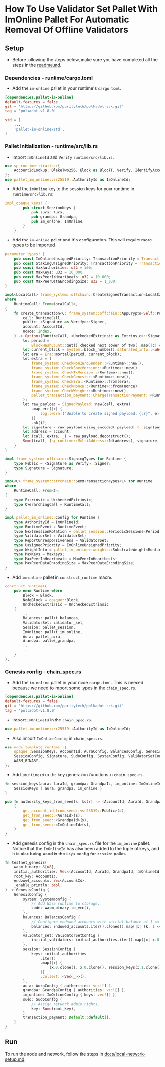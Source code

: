 # How To Use Validator Set Pallet With ImOnline Pallet For Automatic Removal Of Offline Validators

## Setup

* Before following the steps below, make sure you have completed all the steps in the [readme.md](../readme.md).

### Dependencies - runtime/cargo.toml

* Add the `im-online` pallet in your runtime's `cargo.toml`.

```toml
[dependencies.pallet-im-online]
default-features = false
git = 'https://github.com/paritytech/polkadot-sdk.git'
tag = 'polkadot-v1.8.0'
```

```toml
std = [
	...
	'pallet-im-online/std',
]
```

### Pallet Initialization - runtime/src/lib.rs

* Import `ImOnlineId` and `Verify` `runtime/src/lib.rs`.

```rust
use sp_runtime::traits::{
	AccountIdLookup, BlakeTwo256, Block as BlockT, Verify, IdentifyAccount, NumberFor, OpaqueKeys,
};
use pallet_im_online::sr25519::AuthorityId as ImOnlineId;
```

* Add the `ImOnline` key to the session keys for your runtime in `runtime/src/lib.rs`:

```rust
impl_opaque_keys! {
		pub struct SessionKeys {
			pub aura: Aura,
			pub grandpa: Grandpa,
			pub im_online: ImOnline,
		}
	}
```

* Add the `im-online` pallet and it's configuration. This will require more types to be imported.

```rust
parameter_types! {
	pub const ImOnlineUnsignedPriority: TransactionPriority = TransactionPriority::max_value();
	pub const StakingUnsignedPriority: TransactionPriority = TransactionPriority::max_value() / 2;
	pub const MaxAuthorities: u32 = 100;
	pub const MaxKeys: u32 = 10_000;
	pub const MaxPeerInHeartbeats: u32 = 10_000;
	pub const MaxPeerDataEncodingSize: u32 = 1_000;
}

impl<LocalCall> frame_system::offchain::CreateSignedTransaction<LocalCall> for Runtime
where
	RuntimeCall: From<LocalCall>,
{
	fn create_transaction<C: frame_system::offchain::AppCrypto<Self::Public, Self::Signature>>(
		call: RuntimeCall,
		public: <Signature as Verify>::Signer,
		account: AccountId,
		nonce: Index,
	) -> Option<(RuntimeCall, <UncheckedExtrinsic as Extrinsic>::SignaturePayload)> {
		let period =
			BlockHashCount::get().checked_next_power_of_two().map(|c| c / 2).unwrap_or(2) as u64;
		let current_block = System::block_number().saturated_into::<u64>().saturating_sub(1);
		let era = Era::mortal(period, current_block);
		let extra = (
			frame_system::CheckNonZeroSender::<Runtime>::new(),
			frame_system::CheckSpecVersion::<Runtime>::new(),
			frame_system::CheckTxVersion::<Runtime>::new(),
			frame_system::CheckGenesis::<Runtime>::new(),
			frame_system::CheckEra::<Runtime>::from(era),
			frame_system::CheckNonce::<Runtime>::from(nonce),
			frame_system::CheckWeight::<Runtime>::new(),
			pallet_transaction_payment::ChargeTransactionPayment::<Runtime>::from(0),
		);
		let raw_payload = SignedPayload::new(call, extra)
			.map_err(|e| {
				log::warn!("Unable to create signed payload: {:?}", e);
			})
			.ok()?;
		let signature = raw_payload.using_encoded(|payload| C::sign(payload, public))?;
		let address = account;
		let (call, extra, _) = raw_payload.deconstruct();
		Some((call, (sp_runtime::MultiAddress::Id(address), signature, extra)))
	}
}

impl frame_system::offchain::SigningTypes for Runtime {
	type Public = <Signature as Verify>::Signer;
	type Signature = Signature;
}

impl<C> frame_system::offchain::SendTransactionTypes<C> for Runtime
where
	RuntimeCall: From<C>,
{
	type Extrinsic = UncheckedExtrinsic;
	type OverarchingCall = RuntimeCall;
}

impl pallet_im_online::Config for Runtime {
	type AuthorityId = ImOnlineId;
	type RuntimeEvent = RuntimeEvent;
	type NextSessionRotation = pallet_session::PeriodicSessions<Period, Offset>;
	type ValidatorSet = ValidatorSet;
	type ReportUnresponsiveness = ValidatorSet;
	type UnsignedPriority = ImOnlineUnsignedPriority;
	type WeightInfo = pallet_im_online::weights::SubstrateWeight<Runtime>;
	type MaxKeys = MaxKeys;
	type MaxPeerInHeartbeats = MaxPeerInHeartbeats;
	type MaxPeerDataEncodingSize = MaxPeerDataEncodingSize;
}
```

* Add `im-online` pallet in `construct_runtime` macro.

```rust
construct_runtime!(
	pub enum Runtime where
		Block = Block,
		NodeBlock = opaque::Block,
		UncheckedExtrinsic = UncheckedExtrinsic
	{
		...
		Balances: pallet_balances,
		ValidatorSet: validator_set,
		Session: pallet_session,
		ImOnline: pallet_im_online,
		Aura: pallet_aura,
		Grandpa: pallet_grandpa,
		...
		...
	}
);
```

### Genesis config - chain_spec.rs

* Add the `im-online` pallet in your node `cargo.toml`. This is needed because we need to import some types in the `chain_spec.rs`.

```toml
[dependencies.pallet-im-online]
default-features = false
git = 'https://github.com/paritytech/polkadot-sdk.git'
tag = 'polkadot-v1.8.0'
```

* Import `ImOnlineId` in the `chain_spec.rs`.

```rust
use pallet_im_online::sr25519::AuthorityId as ImOnlineId;
```

* Also import `ImOnlineConfig` in  `chain_spec.rs`.

```rust
use node_template_runtime::{
	opaque::SessionKeys, AccountId, AuraConfig, BalancesConfig, GenesisConfig, GrandpaConfig,
	SessionConfig, Signature, SudoConfig, SystemConfig, ValidatorSetConfig, ImOnlineConfig,
	WASM_BINARY,
};
```

* Add `ImOnlineId` to the key generation functions in `chain_spec.rs`.

```rust
fn session_keys(aura: AuraId, grandpa: GrandpaId, im_online: ImOnlineId) -> SessionKeys {
	SessionKeys { aura, grandpa, im_online }
}

pub fn authority_keys_from_seed(s: &str) -> (AccountId, AuraId, GrandpaId, ImOnlineId) {
	(
		get_account_id_from_seed::<sr25519::Public>(s),
		get_from_seed::<AuraId>(s),
		get_from_seed::<GrandpaId>(s),
		get_from_seed::<ImOnlineId>(s),
	)
}
```

* Add genesis config in the `chain_spec.rs` file for the `im_online` pallet. Notice that the `ImOnlineId` has also been added to the tuple of keys, and it is also being used in the `keys` config for `session` pallet.

```rust
fn testnet_genesis(
	wasm_binary: &[u8],
	initial_authorities: Vec<(AccountId, AuraId, GrandpaId, ImOnlineId)>,
	root_key: AccountId,
	endowed_accounts: Vec<AccountId>,
	_enable_println: bool,
) -> GenesisConfig {
	GenesisConfig {
		system: SystemConfig {
			// Add Wasm runtime to storage.
			code: wasm_binary.to_vec(),
		},
		balances: BalancesConfig {
			// Configure endowed accounts with initial balance of 1 << 60.
			balances: endowed_accounts.iter().cloned().map(|k| (k, 1 << 60)).collect(),
		},
		validator_set: ValidatorSetConfig {
			initial_validators: initial_authorities.iter().map(|x| x.0.clone()).collect::<Vec<_>>(),
		},
		session: SessionConfig {
			keys: initial_authorities
				.iter()
				.map(|x| {
					(x.0.clone(), x.0.clone(), session_keys(x.1.clone(), x.2.clone(), x.3.clone()))
				})
				.collect::<Vec<_>>(),
		},
		aura: AuraConfig { authorities: vec![] },
		grandpa: GrandpaConfig { authorities: vec![] },
		im_online: ImOnlineConfig { keys: vec![] },
		sudo: SudoConfig {
			// Assign network admin rights.
			key: Some(root_key),
		},
		transaction_payment: Default::default(),
	}
}
```

## Run

To run the node and network, follow the steps in [docs/local-network-setup.md](./local-network-setup.md).

